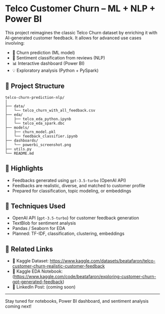 # Telco Customer Churn – ML + NLP + Power BI

This project reimagines the classic Telco Churn dataset by enriching it with AI-generated customer feedback. It allows for advanced use cases involving:

- 🌟 Churn prediction (ML model)
- 💬 Sentiment classification from reviews (NLP)
- 📊 Interactive dashboard (Power BI)
- 💡 Exploratory analysis (Python + PySpark)

## 📁 Project Structure

```
telco-churn-prediction-nlp/
│
├── data/
│   └── telco_churn_with_all_feedback.csv
├── eda/
│   ├── telco_eda_python.ipynb
│   └── telco_eda_spark.dbc
├── models/
│   ├── churn_model.pkl
│   └── feedback_classifier.ipynb
├── dashboards/
│   └── powerbi_screenshot.png
├── utils.py
└── README.md
```

## 📍 Highlights

- Feedbacks generated using `gpt-3.5-turbo` (OpenAI API)
- Feedbacks are realistic, diverse, and matched to customer profile
- Prepared for classification, topic modeling, or embeddings

## 🧠 Techniques Used

- OpenAI API (`gpt-3.5-turbo`) for customer feedback generation
- TextBlob for sentiment analysis
- Pandas / Seaborn for EDA
- Planned: TF-IDF, classification, clustering, embeddings

## 🔗 Related Links

- 📂 Kaggle Dataset: https://www.kaggle.com/datasets/beatafaron/telco-customer-churn-realistic-customer-feedback
- 📓 Kaggle EDA Notebook: (https://www.kaggle.com/code/beatafaron/exploring-customer-churn-gpt-generated-feedback)
- 📄 LinkedIn Post: (coming soon)

---

Stay tuned for notebooks, Power BI dashboard, and sentiment analysis coming next!
